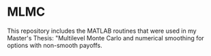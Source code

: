 # MLMC
This repository includes the MATLAB routines that were used in my Master's Thesis: "Multilevel Monte Carlo and numerical smoothing for options with non-smooth payoffs.
